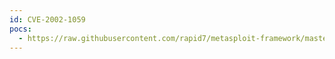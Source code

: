 ```yaml
---
id: CVE-2002-1059
pocs:
  - https://raw.githubusercontent.com/rapid7/metasploit-framework/master/modules/exploits/windows/ssh/securecrt_ssh1.rb
---
```

